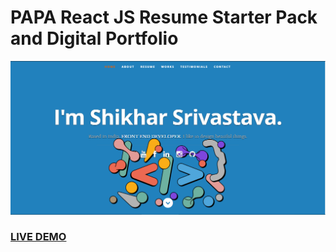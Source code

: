 # PAPA React JS Resume Starter Pack and Digital Portfolio

![Shikhar Srivastava Digital Portfolio](front.PNG?raw=true "PAPA React JS Portfolio Stater Pack ")

### <a href="https://shikhar17srivastav.wixsite.com/portfolio">LIVE DEMO</a>


